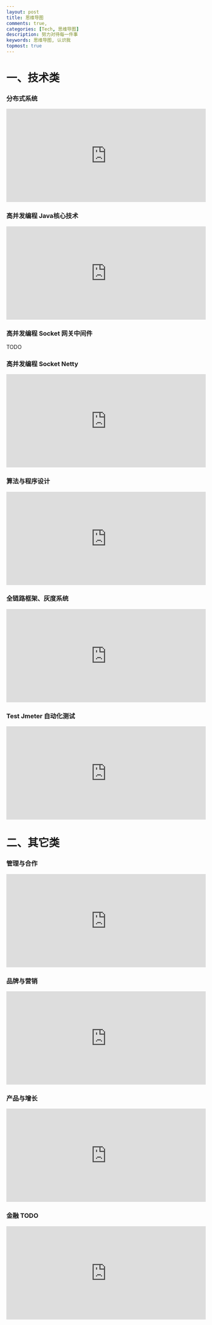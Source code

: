 ```yaml
---
layout: post
title: 思维导图
comments: true,
categories: [Tech, 思维导图]
description: 努力对待每一件事
keywords: 思维导图, 认识我
topmost: true
---
```


# 一、技术类
### 分布式系统 
<iframe id="embed_dom" name="embed_dom" frameborder="0" style="display:block;width:525px; height:245px;" src="https://www.processon.com/embed/623bcb006376890710665dbb"></iframe>

### 高并发编程 Java核心技术 
<iframe id="embed_dom" name="embed_dom" frameborder="0" style="display:block;width:525px; height:245px;" src="https://www.processon.com/embed/623b22e5e401fd070bbe3acd"></iframe>

### 高并发编程 Socket 网关中间件 
TODO 

### 高并发编程 Socket Netty 
<iframe id="embed_dom" name="embed_dom" frameborder="0" style="display:block;width:525px; height:245px;" src="https://www.processon.com/embed/61d9967ae0b34d1be7e3bb31"></iframe>

### 算法与程序设计 
<iframe id="embed_dom" name="embed_dom" frameborder="0" style="display:block;width:525px; height:245px;" src="https://www.processon.com/embed/623bcfd41e085306f8d022e2"></iframe>

### 全链路框架、灰度系统 
<iframe id="embed_dom" name="embed_dom" frameborder="0" style="display:block;width:525px; height:245px;" src="https://www.processon.com/embed/624c40ae637689075c5b2b18"></iframe>

### Test Jmeter 自动化测试 
<iframe id="embed_dom" name="embed_dom" frameborder="0" style="display:block;width:525px; height:245px;" src="https://www.processon.com/embed/628dce5a1efad466f350d0da"></iframe>

# 二、其它类

### 管理与合作
<iframe id="embed_dom" name="embed_dom" frameborder="0" style="display:block;width:525px; height:245px;" src="https://www.processon.com/embed/604e3582e401fd11ed13d05f"></iframe>

### 品牌与营销
<iframe id="embed_dom" name="embed_dom" frameborder="0" style="display:block;width:525px; height:245px;" src="https://www.processon.com/embed/604e34510791291f2561a107"></iframe>

### 产品与增长
<iframe id="embed_dom" name="embed_dom" frameborder="0" style="display:block;width:525px; height:245px;" src="https://www.processon.com/embed/60345e1fe0b34d12441f6ba3"></iframe>

### 金融 TODO
<iframe id="embed_dom" name="embed_dom" frameborder="0" style="display:block;width:525px; height:245px;" src="https://www.processon.com/embed/616f98261efad42eb5eb6a26"></iframe>